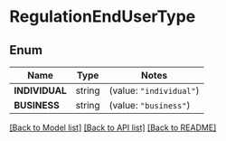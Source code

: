 # RegulationEndUserType

## Enum

Name | Type | Notes
------------ | ------------- | -------------
**INDIVIDUAL** | string | (value: `"individual"`)
**BUSINESS** | string | (value: `"business"`)


[[Back to Model list]](../README.md#documentation-for-models) [[Back to API list]](../README.md#documentation-for-api-endpoints) [[Back to README]](../README.md)


